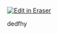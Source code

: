 <p><a target="_blank" href="https://app.eraser.io/workspace/36K0xpSWpvJlpF8Xsahc" id="edit-in-eraser-github-link"><img alt="Edit in Eraser" src="https://firebasestorage.googleapis.com/v0/b/second-petal-295822.appspot.com/o/images%2Fgithub%2FOpen%20in%20Eraser.svg?alt=media&amp;token=968381c8-a7e7-472a-8ed6-4a6626da5501"></a></p>

dedfhy



<!--- Eraser file: https://app.eraser.io/workspace/36K0xpSWpvJlpF8Xsahc --->